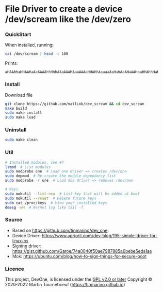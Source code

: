 # File Driver to create a device /dev/scream like the /dev/zero

### QuickStart

When installed, running:
```bash
cat /dev/scream | head -c 100
```

Prints:
```text
aHAAhhaHHAAHaAaAAAAhhHhhAAaAAAhAaaAAAaHHAHhAaaaaAaHahAaAHaAAHaaHhAHhHaHaAaHAAHaAhhaHaAaAA
```
### Install

Download file

```bash
git clone https://github.com/matlink/dev_scream && cd dev_scream
make build
sudo make install
sudo make load
```

### Uninstall
```bash
sudo make clean
```

### Util

```bash
# Installed modules, see #7
lsmod  # List modules
sudo modprobe one  # Load one driver => creates /dev/one
sudo depmod  # Re-create the module dependency list
sudo modprobe -r one  # Load one driver => removes /dev/one

# Keys
sudo mokutil --list-new  # List key that will be added at boot
sudo mokutil --reset  # Delete future keys
sudo cat /proc/keys  # View your installed keys
dmesg -wH  # Kernel log like tail -f
```

### Source

*  Based on https://github.com/tinmarino/dev_one
*  Device Driver: https://www.apriorit.com/dev-blog/195-simple-driver-for-linux-os
*  Signing driver: https://gist.github.com/Garoe/74a0040f50ae7987885a0bebe5eda1aa
*  Mok: https://ubuntu.com/blog/how-to-sign-things-for-secure-boot


### Licence

This project, DevOne, is licensed under the [GPL v2.0 or later](https://spdx.org/licenses/GPL-2.0-or-later.html)
Copyright &copy; 2020-2022 Martin Tourneboeuf (https://tinmarino.github.io)
